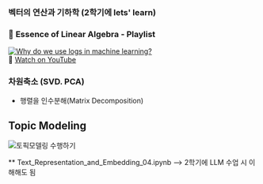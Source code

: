 
### 벡터의 연산과 기하학 (2학기에 lets' learn)
### 📘 **Essence of Linear Algebra - Playlist**  
[![Why do we use logs in machine learning?](https://img.youtube.com/vi/fNk_zzaMoSs/0.jpg)](https://www.youtube.com/watch?v=fNk_zzaMoSs&list=PLZHQObOWTQDPD3MizzM2xVFitgF8hE_ab)  
🔗 [Watch on YouTube](https://www.youtube.com/watch?v=fNk_zzaMoSs&list=PLZHQObOWTQDPD3MizzM2xVFitgF8hE_ab)

### 

### 차원축소 (SVD. PCA)
- 행렬을 인수분해(Matrix Decomposition)

## Topic Modeling
![토픽모델링 수행하기](https://aiml.com/wp-content/uploads/2023/09/latent-Dirichlet-allocation-annotated-1.png)

** Text_Representation_and_Embedding_04.ipynb --> 2학기에 LLM 수업 시 이해해도 됨
